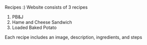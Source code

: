 Recipes :)
Website consists of 3 recipes
1. PB&J
2. Hame and Cheese Sandwich
3. Loaded Baked Potato

Each recipe includes an image, description, ingredients, and steps
